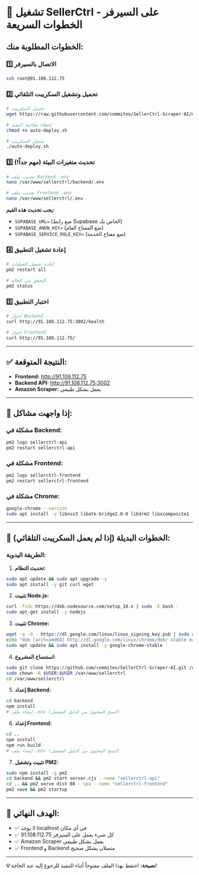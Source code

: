 # 🚀 تشغيل SellerCtrl على السيرفر - الخطوات السريعة

## الخطوات المطلوبة منك:

### 1️⃣ الاتصال بالسيرفر
```bash
ssh root@91.108.112.75
```

### 2️⃣ تحميل وتشغيل السكريبت التلقائي
```bash
# تحميل السكريبت
wget https://raw.githubusercontent.com/commiteo/SellerCtrl-Scraper-AI/main/auto-deploy.sh

# إعطاء صلاحية التنفيذ
chmod +x auto-deploy.sh

# تشغيل السكريبت
./auto-deploy.sh
```

### 3️⃣ تحديث متغيرات البيئة (مهم جداً!)
```bash
# تحديث ملف Backend .env
nano /var/www/sellerctrl/backend/.env

# تحديث ملف Frontend .env  
nano /var/www/sellerctrl/.env
```

**يجب تحديث هذه القيم:**
- `SUPABASE_URL=` (ضع رابط Supabase الخاص بك)
- `SUPABASE_ANON_KEY=` (ضع المفتاح العام)
- `SUPABASE_SERVICE_ROLE_KEY=` (ضع مفتاح الخدمة)

### 4️⃣ إعادة تشغيل التطبيق
```bash
# إعادة تشغيل العمليات
pm2 restart all

# التحقق من الحالة
pm2 status
```

### 5️⃣ اختبار التطبيق
```bash
# اختبار Backend
curl http://91.108.112.75:3002/health

# اختبار Frontend
curl http://91.108.112.75/
```

---

## ✅ النتيجة المتوقعة:
- **Frontend:** http://91.108.112.75
- **Backend API:** http://91.108.112.75:3002
- **Amazon Scraper:** يعمل بشكل طبيعي

---

## 🔧 إذا واجهت مشاكل:

### مشكلة في Backend:
```bash
pm2 logs sellerctrl-api
pm2 restart sellerctrl-api
```

### مشكلة في Frontend:
```bash
pm2 logs sellerctrl-frontend
pm2 restart sellerctrl-frontend
```

### مشكلة في Chrome:
```bash
google-chrome --version
sudo apt install -y libnss3 libatk-bridge2.0-0 libdrm2 libxcomposite1
```

---

## 📱 الخطوات البديلة (إذا لم يعمل السكريبت التلقائي):

### الطريقة اليدوية:

1. **تحديث النظام:**
```bash
sudo apt update && sudo apt upgrade -y
sudo apt install -y git curl wget
```

2. **تثبيت Node.js:**
```bash
curl -fsSL https://deb.nodesource.com/setup_18.x | sudo -E bash -
sudo apt-get install -y nodejs
```

3. **تثبيت Chrome:**
```bash
wget -q -O - https://dl.google.com/linux/linux_signing_key.pub | sudo apt-key add -
echo "deb [arch=amd64] http://dl.google.com/linux/chrome/deb/ stable main" | sudo tee /etc/apt/sources.list.d/google-chrome.list
sudo apt update && sudo apt install -y google-chrome-stable
```

4. **استنساخ المشروع:**
```bash
sudo git clone https://github.com/commiteo/SellerCtrl-Scraper-AI.git /var/www/sellerctrl
sudo chown -R $USER:$USER /var/www/sellerctrl
cd /var/www/sellerctrl
```

5. **إعداد Backend:**
```bash
cd backend
npm install
# إنشاء ملف .env (انسخ المحتوى من الدليل المفصل)
```

6. **إعداد Frontend:**
```bash
cd ..
npm install
npm run build
# إنشاء ملف .env (انسخ المحتوى من الدليل المفصل)
```

7. **تثبيت وتشغيل PM2:**
```bash
sudo npm install -g pm2
cd backend && pm2 start server.cjs --name "sellerctrl-api"
cd .. && pm2 serve dist 80 --spa --name "sellerctrl-frontend"
pm2 save && pm2 startup
```

---

## 🎯 الهدف النهائي:
- ✅ لا يوجد localhost في أي مكان
- ✅ كل شيء يعمل على السيرفر 91.108.112.75
- ✅ Amazon Scraper يعمل بشكل طبيعي
- ✅ Frontend و Backend متصلان بشكل صحيح

---

**💡 نصيحة:** احتفظ بهذا الملف مفتوحاً أثناء التنفيذ للرجوع إليه عند الحاجة!